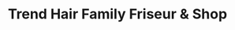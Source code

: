 ---
title: "Trend Hair Family Friseur & Shop"
url: /bremen/trend-hair-family-friseur-und-shop/
shop: Friseur
---